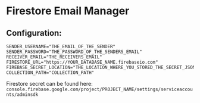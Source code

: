 # Firestore Email Manager

## Configuration:

````lombok.config
SENDER_USERNAME="THE_EMAIL_OF_THE_SENDER"
SENDER_PASSWORD="THE_PASSWORD_OF_THE_SENDERS_EMAIL"
RECEIVER_EMAIL="THE_RECEIVERS_EMAIL"
FIRESTORE_URL="https://YOUR_DATABASE_NAME.firebaseio.com"
FIREBASE_SECRET_LOCATION="THE_LOCATION_WHERE_YOU_STORED_THE_SECRET_JSON"
COLLECTION_PATH="COLLECTION_PATH"
````

Firestore secret can be found here:  
``console.firebase.google.com/project/PROJECT_NAME/settings/serviceaccounts/adminsdk``